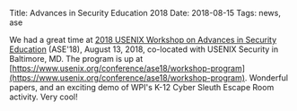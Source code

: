Title: Advances in Security Education 2018
Date: 2018-08-15
Tags: news, ase

We had a great time at [2018 USENIX Workshop on Advances in Security Education](https://www.usenix.org/conference/ase18) (ASE'18), August 13, 2018, co-located with USENIX Security in Baltimore, MD. The program is up at [https://www.usenix.org/conference/ase18/workshop-program](https://www.usenix.org/conference/ase18/workshop-program). Wonderful papers, and an exciting demo of WPI's K-12 Cyber Sleuth Escape Room activity. Very cool!
